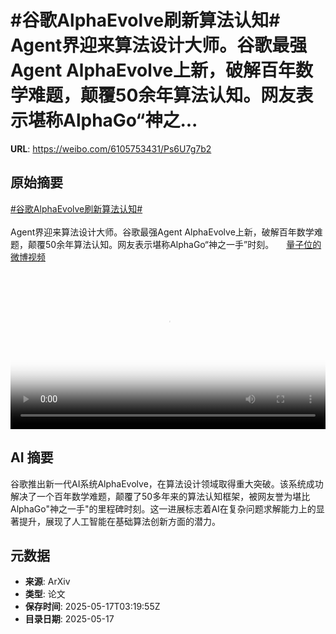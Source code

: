 # #谷歌AlphaEvolve刷新算法认知# Agent界迎来算法设计大师。谷歌最强Agent AlphaEvolve上新，破解百年数学难题，颠覆50余年算法认知。网友表示堪称AlphaGo“神之...

**URL**: https://weibo.com/6105753431/Ps6U7g7b2

## 原始摘要

<a href="https://m.weibo.cn/search?containerid=231522type%3D1%26t%3D10%26q%3D%23%E8%B0%B7%E6%AD%8CAlphaEvolve%E5%88%B7%E6%96%B0%E7%AE%97%E6%B3%95%E8%AE%A4%E7%9F%A5%23&amp;extparam=%23%E8%B0%B7%E6%AD%8CAlphaEvolve%E5%88%B7%E6%96%B0%E7%AE%97%E6%B3%95%E8%AE%A4%E7%9F%A5%23" data-hide=""><span class="surl-text">#谷歌AlphaEvolve刷新算法认知#</span></a> <br><br>Agent界迎来算法设计大师。谷歌最强Agent AlphaEvolve上新，破解百年数学难题，颠覆50余年算法认知。网友表示堪称AlphaGo“神之一手”时刻。 <a href="https://video.weibo.com/show?fid=1034:5166996799553599" data-hide=""><span class="url-icon"><img style="width: 1rem;height: 1rem" src="https://h5.sinaimg.cn/upload/2015/09/25/3/timeline_card_small_video_default.png" referrerpolicy="no-referrer"></span><span class="surl-text">量子位的微博视频</span></a> <br clear="both"><div style="clear: both"></div><video controls="controls" poster="https://tvax1.sinaimg.cn/orj480/006Fd7o3gy1i1hihzechij30u01hcjyi.jpg" style="width: 100%"><source src="https://f.video.weibocdn.com/o0/0FytlYnQlx08oibU18Nq01041200mc1m0E010.mp4?label=mp4_720p&amp;template=720x1280.24.0&amp;ori=0&amp;ps=1CwnkDw1GXwCQx&amp;Expires=1747455527&amp;ssig=2DnIsk7%2Bky&amp;KID=unistore,video"><source src="https://f.video.weibocdn.com/o0/qWFRITB6lx08oibTLneU01041200dBLG0E010.mp4?label=mp4_hd&amp;template=540x960.24.0&amp;ori=0&amp;ps=1CwnkDw1GXwCQx&amp;Expires=1747455527&amp;ssig=CCootr8MIf&amp;KID=unistore,video"><source src="https://f.video.weibocdn.com/o0/Y3yPDhOXlx08oibT7ZIY010412007rTZ0E010.mp4?label=mp4_ld&amp;template=360x640.24.0&amp;ori=0&amp;ps=1CwnkDw1GXwCQx&amp;Expires=1747455527&amp;ssig=YJhxa9G7gE&amp;KID=unistore,video"><p>视频无法显示，请前往<a href="https://video.weibo.com/show?fid=1034%3A5166996799553599" target="_blank" rel="noopener noreferrer">微博视频</a>观看。</p></video>

## AI 摘要

谷歌推出新一代AI系统AlphaEvolve，在算法设计领域取得重大突破。该系统成功解决了一个百年数学难题，颠覆了50多年来的算法认知框架，被网友誉为堪比AlphaGo"神之一手"的里程碑时刻。这一进展标志着AI在复杂问题求解能力上的显著提升，展现了人工智能在基础算法创新方面的潜力。

## 元数据

- **来源**: ArXiv
- **类型**: 论文
- **保存时间**: 2025-05-17T03:19:55Z
- **目录日期**: 2025-05-17

